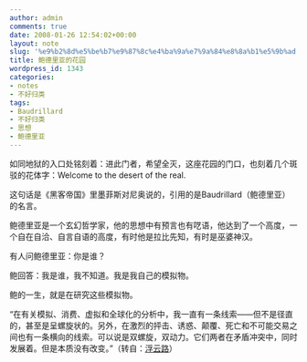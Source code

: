 ```yaml
---
author: admin
comments: true
date: 2008-01-26 12:54:02+00:00
layout: note
slug: '%e9%b2%8d%e5%be%b7%e9%87%8c%e4%ba%9a%e7%9a%84%e8%8a%b1%e5%9b%ad'
title: 鲍德里亚的花园
wordpress_id: 1343
categories:
- notes
- 不好归类
tags:
- Baudrillard
- 不好归类
- 思想
- 鲍德里亚
---
```


如同地狱的入口处铭刻着：进此门者，希望全灭，这座花园的门口，也刻着几个斑驳的花体字：Welcome to the desert of the real.

这句话是《黑客帝国》里墨菲斯对尼奥说的，引用的是Baudrillard（鲍德里亚）的名言。

鲍德里亚是一个玄幻哲学家，他的思想中有预言也有呓语，他达到了一个高度，一个自在自洽、自言自语的高度，有时他是拉比先知，有时是巫婆神汉。

有人问鲍德里亚：你是谁？

鲍回答：我是谁，我不知道。我是我自己的模拟物。

鲍的一生，就是在研究这些模拟物。

“在有关模拟、消费、虚拟和全球化的分析中，我一直有一条线索——但不是径直的，甚至是呈螺旋状的。另外，在激烈的抨击、诱惑、颠覆、死亡和不可能交易之间也有一条横向的线索。可以说是双螺旋，双动力。它们两者在矛盾冲突中，同时发展着。但是本质没有改变。”（转自：[浮云路](http://thanetstreet.blogbus.com/logs/4755631.html)）

